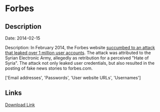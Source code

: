 # Forbes

## Description

Date: 2014-02-15

Description:
In February 2014, the Forbes website <a href="http://news.cnet.com/8301-1009_3-57618945-83/syrian-electronic-army-hacks-forbes-steals-user-data" target="_blank" rel="noopener">succumbed to an attack that leaked over 1 million user accounts</a>. The attack was attributed to the Syrian Electronic Army, allegedly as retribution for a perceived "Hate of Syria". The attack not only leaked user credentials, but also resulted in the posting of fake news stories to forbes.com.


['Email addresses', 'Passwords', 'User website URLs', 'Usernames']

## Links

[Download Link](https://link-to.net/1229997/410.41239900668427/dynamic/?r=Zm9yYmVzLmNvbQ==)